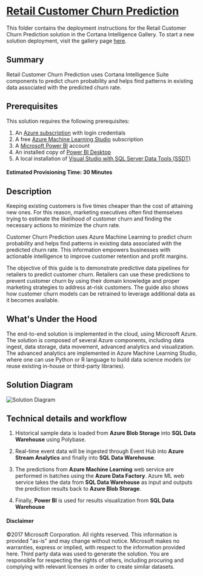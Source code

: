 # [Retail Customer Churn Prediction](https://gallery.cortanaintelligence.com/Solution/c2920246ecae45d28db7adc970d67c9b)

This folder contains the deployment instructions for the Retail Customer Churn Prediction solution in the Cortana Intelligence Gallery. To start a new solution deployment, visit the gallery page [here](https://gallery.cortanaintelligence.com/Solution/c2920246ecae45d28db7adc970d67c9b).

<Guide type="PostDeploymentGuidance" url="https://github.com/Azure/cortana-intelligence-churn-prediction-solution/blob/master/Automated%20Deployment%20Guide/Post%20Deployment%20Instructions.md"/>


## Summary
<Guide type="Summary">
Retail Customer Churn Prediction uses Cortana Intelligence Suite components to predict churn probability and helps find patterns in existing data associated with the predicted churn rate.
</Guide>


## Prerequisites
<Guide type="Prerequisites">
This solution requires the following prerequisites:

1.  An [Azure subscription](https://azure.microsoft.com/en-us/) with login credentials
2.  A free [Azure Machine Learning Studio](https://azure.microsoft.com/en-us/services/machine-learning/) subscription
3.  A [Microsoft Power BI](https://powerbi.microsoft.com/en-us/) account
4.  An installed copy of [Power BI Desktop](https://powerbi.microsoft.com/en-us/desktop/?gated=0&number=0)
5.  A local installation of [Visual Studio with SQL Server Data Tools (SSDT)](https://azure.microsoft.com/en-us/documentation/articles/sql-data-warehouse-install-visual-studio/)
</Guide>

#### Estimated Provisioning Time: <Guide type="EstimatedTime">30 Minutes</Guide>


## Description
<Guide type="Description">

Keeping existing customers is five times cheaper than the cost of attaining new ones. For this reason, marketing executives often find themselves trying to estimate the likelihood of customer churn and finding the necessary actions to minimize the churn rate.

Customer Churn Prediction uses Azure Machine Learning to predict churn probability and helps find patterns in existing data associated with the predicted churn rate. This information empowers businesses with actionable intelligence to improve customer retention and profit margins.

The objective of this guide is to demonstrate predictive data pipelines for retailers to predict customer churn. Retailers can use these predictions to prevent customer churn by using their domain knowledge and proper marketing strategies to address at-risk customers. The guide also shows how customer churn models can be retrained to leverage additional data as it becomes available.

## What's Under the Hood
The end-to-end solution is implemented in the cloud, using Microsoft Azure. The solution is composed of several Azure components, including data ingest, data storage, data movement, advanced analytics and visualization. The advanced analytics are implemented in Azure Machine Learning Studio, where one can use Python or R language to build data science models (or reuse existing in-house or third-party libraries).  

## Solution Diagram
![Solution Diagram](https://user-images.githubusercontent.com/18489406/27402331-4c0e7520-5694-11e7-911b-a6ed2b51eabe.png)


## Technical details and workflow

1.  Historical sample data is loaded from **Azure Blob Storage** into **SQL Data Warehouse** using Polybase.

2.  Real-time event data will be ingested through Event Hub into **Azure Stream Analytics** and finally into **SQL Data Warehouse**.

3.  The predictions from **Azure Machine Learning** web service are performed in batches using the **Azure Data Factory**. Azure ML web service takes the data from **SQL Data Warehouse** as input and outputs the prediction results back to **Azure Blob Storage**.

4.  Finally, **Power BI** is used for results visualization from **SQL Data Warehouse**

</Guide>

#### Disclaimer

©2017 Microsoft Corporation. All rights reserved.  This information is provided "as-is" and may change without notice. Microsoft makes no warranties, express or implied, with respect to the information provided here.  Third party data was used to generate the solution.  You are responsible for respecting the rights of others, including procuring and complying with relevant licenses in order to create similar datasets.
